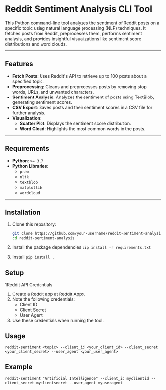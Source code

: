 # Reddit Sentiment Analysis CLI Tool
This Python command-line tool analyzes the sentiment of Reddit posts on a specific topic using natural language processing (NLP) techniques. It fetches posts from Reddit, preprocesses them, performs sentiment analysis, and provides insightful visualizations like sentiment score distributions and word clouds.

---

## Features
- **Fetch Posts**: Uses Reddit's API to retrieve up to 100 posts about a specified topic.
- **Preprocessing**: Cleans and preprocesses posts by removing stop words, URLs, and unwanted characters.
- **Sentiment Analysis**: Analyzes the sentiment of posts using TextBlob, generating sentiment scores.
- **CSV Export**: Saves posts and their sentiment scores in a CSV file for further analysis.
- **Visualization**: 
  - **Scatter Plot**: Displays the sentiment score distribution.
  - **Word Cloud**: Highlights the most common words in the posts.

---

## Requirements
- **Python**: `>= 3.7`
- **Python Libraries**:
  - `praw`
  - `nltk`
  - `textblob`
  - `matplotlib`
  - `wordcloud`

---

## Installation
1. Clone this repository:
   ```bash
   git clone https://github.com/your-username/reddit-sentiment-analysis.git
   cd reddit-sentiment-analysis

2. Install the package dependencies
   ```pip install -r requirements.txt```

3. Install
   ```pip install .```

## Setup
1Reddit API Credentials
1. Create a Reddit app at Reddit Apps.
2. Note the following credentials:
    - Client ID
    - Client Secret
    - User Agent
3. Use these credentials when running the tool.

## Usage
```reddit-sentiment <topic> --client_id <your_client_id> --client_secret <your_client_secret> --user_agent <your_user_agent>```

## Example
```reddit-sentiment "Artificial Intelligence" --client_id myclientid --client_secret myclientsecret --user_agent myuseragent```